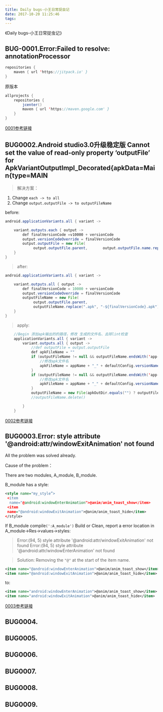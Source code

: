 ```yaml
---
title: Daily bugs-小王日常捉虫记
date: 2017-10-20 11:25:46
tags:
---
```

《Daily bugs-小王日常捉虫记》

## BUG-0001.Error:Failed to resolve: annotationProcessor
```java
repositories {
    maven { url 'https://jitpack.io' }
}
```
原版本
```java
allprojects {
    repositories {
        jcenter()
        maven { url 'https://maven.google.com' }
    }
}
```
[0001参考链接](https://stackoverflow.com/questions/40703394/errorfailed-to-resolve-annotationprocessor)

## BUG0002.Android studio3.0升级稳定版 Cannot set the value of read-only property ‘outputFile’ for ApkVariantOutputImpl_Decorated{apkData=Main{type=MAIN

>解决方案：
1. Change `each -> to all`
2. Change `output.outputFile -> to outputFileName`

before:
```java
android.applicationVariants.all { variant ->

    variant.outputs.each { output ->
        def finalVersionCode =v10000 + versionCode
        output.versionCodeOverride = finalVersionCode
        output.outputFile = new File(
             output.outputFile.parent,       output.outputFile.name.replace(".apk","-${finalVersion}.apk"))
    }
}

```
>after:
```java
android.applicationVariants.all { variant ->

    variant.outputs.all { output ->
        def finalVersionCode = 10000 + versionCode
        output.versionCodeOverride = finalVersionCode
        outputFileName = new File(
             output.outputFile.parent,
             outputFileName.replace(".apk", "-${finalVersionCode}.apk"))
    }
}
```

>apply:
```java
    //Begin 添加apk输出的的路径，修改 生成的文件名、去除lint检查
    applicationVariants.all { variant ->
        variant.outputs.all { output ->
            //def outputFile = output.outputFile
            def apkFileName = ""
            if (outputFileName != null && outputFileName.endsWith('app-debug.apk')) {
                //修改apk文件名
                apkFileName = appName + "_" + defaultConfig.versionName + "_debug.apk"
            }
            if (outputFileName != null && outputFileName.endsWith('app-release-unsigned.apk')) {
                //修改apk文件名
                apkFileName = appName + "_" + defaultConfig.versionName + "_release_unsigned.apk"
            }
            outputFileName = new File(apkOutDir.equals("") ? outputFileName : apkOutDir, apkFileName)
            //outputFileName.delete()

        }
    }
```
[0002参考链接](https://stackoverflow.com/questions/44655405/change-apk-filename-in-gradle)

## BUG0003.Error: style attribute '@android:attr/windowExitAnimation' not found

All the problem was solved already.

Cause of the problem：

There are two modules, A_module, B_module.

B_module has a style:
```xml
<style name="my_style”> 
 <item 
  name="@android:windowEnterAnimation">@anim/anim_toast_show</item> 
 <item 
 name="@android:windowExitAnimation">@anim/anim_toast_hide</item>
</style>
```
If B_module compile`(':A_module')`
Build or Clean, report a error location in A_module->Res->values->styles:

> Error:(94, 5) style attribute '@android:attr/windowExitAnimation' not found
> Error:(94, 5) style attribute '@android:attr/windowEnterAnimation' not found

>Solution:
Removing the `"@"` at the start of the item name.
```xml
<item name="@android:windowEnterAnimation">@anim/anim_toast_show</item>
<item name="@android:windowExitAnimation">@anim/anim_toast_hide</item>
```
to:
```xml
<item name="android:windowEnterAnimation">@anim/anim_toast_show</item>
<item name="android:windowExitAnimation">@anim/anim_toast_hide</item>
```

[0003参考链接](https://stackoverflow.com/questions/45952607/error-style-attribute-androidattr-windowexitanimation-not-found)

## BUG0004.
## BUG0005.
## BUG0006.
## BUG0007.
## BUG0008.
## BUG0009.